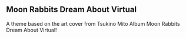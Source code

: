 ## Moon Rabbits Dream About Virtual

A theme based on the art cover from Tsukino Mito Album Moon Rabbits Dream About Virtual!

